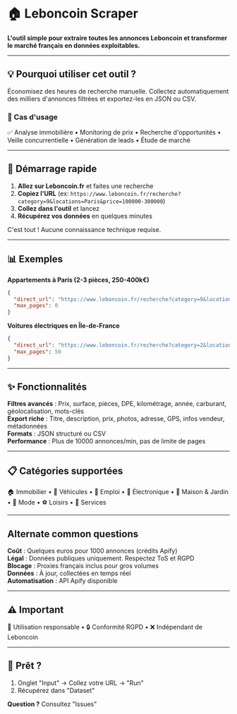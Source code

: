 # 🏠 Leboncoin Scraper

**L'outil simple pour extraire toutes les annonces Leboncoin et transformer le marché français en données exploitables.**

---

## 💡 Pourquoi utiliser cet outil ?

Économisez des heures de recherche manuelle. Collectez automatiquement des milliers d'annonces filtrées et exportez-les en JSON ou CSV.

### 🎯 Cas d'usage

✅ Analyse immobilière • Monitoring de prix • Recherche d'opportunités • Veille concurrentielle • Génération de leads • Étude de marché

---

## 🚀 Démarrage rapide

1. **Allez sur Leboncoin.fr** et faites une recherche
2. **Copiez l'URL** (ex: `https://www.leboncoin.fr/recherche?category=9&locations=Paris&price=100000-300000`)
3. **Collez dans l'outil** et lancez
4. **Récupérez vos données** en quelques minutes

C'est tout ! Aucune connaissance technique requise.

---

## 📊 Exemples

**Appartements à Paris (2-3 pièces, 250-400k€)**
```json
{
  "direct_url": "https://www.leboncoin.fr/recherche?category=9&locations=Paris&price=250000-400000&rooms=2.0-4.0&real_estate_type=2",
  "max_pages": 0
}
```

**Voitures électriques en Île-de-France**
```json
{
  "direct_url": "https://www.leboncoin.fr/recherche?category=2&locations=Paris__48.856614_2.3522219_10000&fuel=4&regdate=2020-2024",
  "max_pages": 50
}
```

---

## ✨ Fonctionnalités

**Filtres avancés** : Prix, surface, pièces, DPE, kilométrage, année, carburant, géolocalisation, mots-clés  
**Export riche** : Titre, description, prix, photos, adresse, GPS, infos vendeur, métadonnées  
**Formats** : JSON structuré ou CSV  
**Performance** : Plus de 10000 annonces/min, pas de limite de pages

---

## 📋 Catégories supportées

🏠 Immobilier • 🚗 Véhicules • 💼 Emploi • 📱 Électronique • 🏡 Maison & Jardin • 👔 Mode • ⚽ Loisirs • 🔧 Services

---

## Alternate common questions

**Coût** : Quelques euros pour 1000 annonces (crédits Apify)  
**Légal** : Données publiques uniquement. Respectez ToS et RGPD  
**Blocage** : Proxies français inclus pour gros volumes  
**Données** : À jour, collectées en temps réel  
**Automatisation** : API Apify disponible

---

## ⚠️ Important

🎯 Utilisation responsable • 🔒 Conformité RGPD • ❌ Indépendant de Leboncoin

---

## 🚀 Prêt ?

1. Onglet "Input" → Collez votre URL → "Run"  
2. Récupérez dans "Dataset"

**Question ?** Consultez "Issues"

